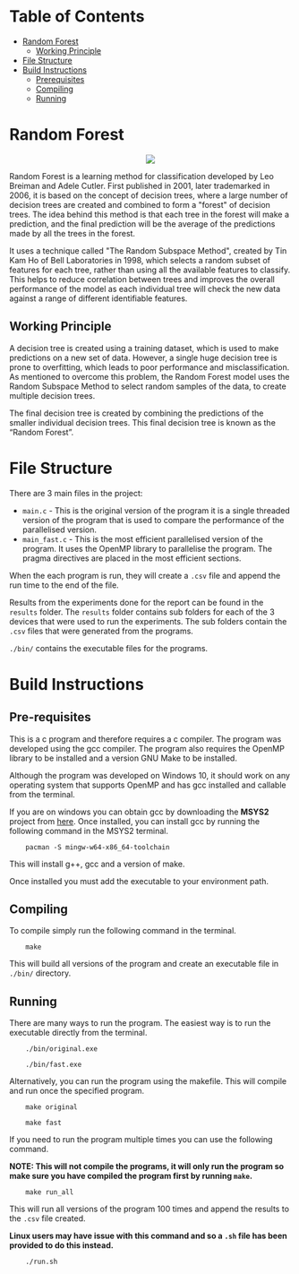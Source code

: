 <!-- This README is in markdown format, It is should be viewed using a markdown viewer -->

<!-- This is because there will be pictures, gif and links embedded in the file to help explain the programs -->

<!-- If you do not have a markdown viewer please visit the flowing github link to  properly view the file in the intended format -->

<!-- https://github.com/ajayvarghese2000/22WSD530-Programming-Multi-many-core-Systems-Coursework-2/tree/main/RandomForest -->

<!-- This GitHub will be private until after the submission deadline -->
# Table of Contents

- [Random Forest](#random-forest)
    - [Working Principle](#working-principle)
- [File Structure](#file-structure)
- [Build Instructions](#build-instructions)
    - [Prerequisites](#pre-requisites)
    - [Compiling](#compiling)
    - [Running](#running)


# Random Forest

<p align="center">
	<img src="https://i.imgur.com/T1ogcAy.png">
</p>

Random Forest is a learning method for classification developed by Leo Breiman and Adele Cutler. First published in 2001, later trademarked in 2006, it is based on the concept of decision trees, where a large number of decision trees are created and combined to form a "forest" of decision trees. 
The idea behind this method is that each tree in the forest will make a prediction, and the final prediction will be the average of the predictions made by all the trees in the forest.

It uses a technique called "The Random Subspace Method", created by Tin Kam Ho of Bell Laboratories in 1998, which selects a random subset of features for each tree, rather than using all the available features to classify. This helps to reduce correlation between trees and improves the overall performance of the model as each individual tree will check the new data against a range of different identifiable features.

## Working Principle

A decision tree is created using a training dataset, which is used to make predictions on a new set of data. However, a single huge decision tree is prone to overfitting, which leads to poor performance and misclassification. As mentioned to overcome this problem, the Random Forest model uses the Random Subspace Method to select random samples of the data, to create multiple decision trees.

The final decision tree is created by combining the predictions of the smaller individual decision trees. This final decision tree is known as the “Random Forest”.



# File Structure

There are 3 main files in the project:

- `main.c` - This is the original version of the program it is a single threaded version of the program that is used to compare the performance of the parallelised version.
- `main_fast.c` - This is the most efficient parallelised version of the program. It uses the OpenMP library to parallelise the program. The pragma directives are placed in the most efficient sections.

When the each program is run, they will create a `.csv` file and append the run time to the end of the file.

Results from the experiments done for the report can be found in the `results` folder. The `results` folder contains sub folders for each of the 3 devices that were used to run the experiments. The sub folders contain the `.csv` files that were generated from the programs.

`./bin/` contains the executable files for the programs.

# Build Instructions

## Pre-requisites

This is a c program and therefore requires a c compiler. The program was developed using the gcc compiler. The program also requires the OpenMP library to be installed and a version GNU Make to be installed.

Although the program was developed on Windows 10, it should work on any operating system that supports OpenMP and has gcc installed and callable from the terminal.

If you are on windows you can obtain gcc by downloading the **MSYS2** project from [here](https://www.msys2.org/). Once installed, you can install gcc by running the following command in the MSYS2 terminal.

```
    pacman -S mingw-w64-x86_64-toolchain
```

This will install g++, gcc and a version of make. 

Once installed you must add the executable to your environment path.

## Compiling

To compile simply run the following command in the terminal.

```
    make
```

This will build all versions of the program and create an executable file in `./bin/` directory.

## Running

There are many ways to run the program. The easiest way is to run the executable directly from the terminal.

```
    ./bin/original.exe
```

```
    ./bin/fast.exe
```

Alternatively, you can run the program using the makefile. This will compile and run once the specified program.

```
    make original
```

```
    make fast
```

If you need to run the program multiple times you can use the following command. 

**NOTE: This will not compile the programs, it will only run the program so make sure you have compiled the program first by running `make`.**

```
    make run_all
```

This will run all versions of the program 100 times and append the results to the `.csv` file created.

**Linux users may have issue with this command and so a `.sh` file has been provided to do this instead.**

```
    ./run.sh
```